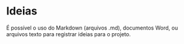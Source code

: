 # Ideias
É possível o uso do Markdown (arquivos .md), documentos Word, ou arquivos texto para registrar ideias para o projeto. 

